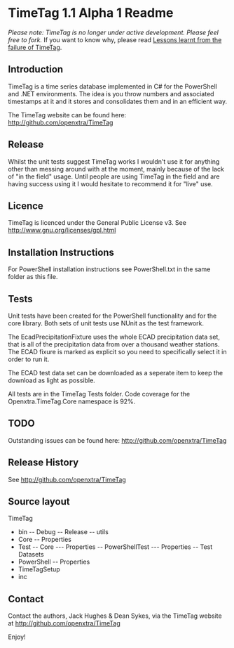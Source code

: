 TimeTag 1.1 Alpha 1 Readme
==========================

*Please note: TimeTag is no longer under active development. Please feel free to fork.* If you want to know why, please read [Lessons learnt from the failure of TimeTag](http://www.openxtra.co.uk/blog/lessons-learnt-from-the-failure-of-timetag/).

Introduction
------------

TimeTag is a time series database implemented in C# for the PowerShell and .NET environments. The idea is
you throw numbers and associated timestamps at it and it stores and consolidates them and in an efficient way.

The TimeTag website can be found here: http://github.com/openxtra/TimeTag

Release
-------

Whilst the unit tests suggest TimeTag works I wouldn't use it for anything other than messing 
around with at the moment, mainly because of the lack of "in the field" usage. Until people 
are using TimeTag in the field and are having success using it I would hesitate to recommend 
it for "live" use.

Licence
-------

TimeTag is licenced under the General Public License v3. See http://www.gnu.org/licenses/gpl.html

Installation Instructions
-------------------------

For PowerShell installation instructions see PowerShell.txt in the same folder as this file.

Tests
-----

Unit tests have been created for the PowerShell functionality and for the core library. Both sets of unit tests 
use NUnit as the test framework.

The EcadPrecipitationFixture uses the whole ECAD precipitation data set, that is all of the precipitation data
from over a thousand weather stations. The ECAD fixure is marked as explicit so you need to specifically select 
it in order to run it.

The ECAD test data set can be downloaded as a seperate item to keep the download as light as possible.

All tests are in the TimeTag Tests folder. Code coverage for the Openxtra.TimeTag.Core namespace is 92%.

TODO
----

Outstanding issues can be found here: http://github.com/openxtra/TimeTag

Release History
---------------

See http://github.com/openxtra/TimeTag

Source layout
-------------

TimeTag
- bin
-- Debug
-- Release
-- utils
- Core
-- Properties
- Test
-- Core
--- Properties
-- PowerShellTest
--- Properties
-- Test Datasets
- PowerShell
-- Properties
- TimeTagSetup
- inc

Contact
-------

Contact the authors, Jack Hughes & Dean Sykes, via the TimeTag website at http://github.com/openxtra/TimeTag

Enjoy!
